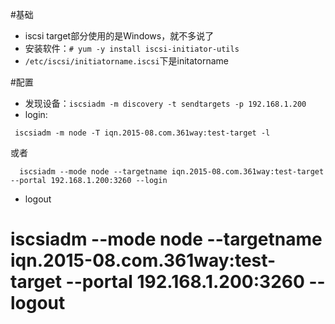 #基础
- iscsi target部分使用的是Windows，就不多说了
- 安装软件：`# yum -y install iscsi-initiator-utils`
- `/etc/iscsi/initiatorname.iscsi`下是initatorname


#配置
- 发现设备：`iscsiadm -m discovery -t sendtargets -p 192.168.1.200`
- login:
```
 iscsiadm -m node -T iqn.2015-08.com.361way:test-target -l 
```
或者
```
  iscsiadm --mode node --targetname iqn.2015-08.com.361way:test-target --portal 192.168.1.200:3260 --login
```
- logout

# 
# iscsiadm --mode node --targetname iqn.2015-08.com.361way:test-target --portal 192.168.1.200:3260 --logout